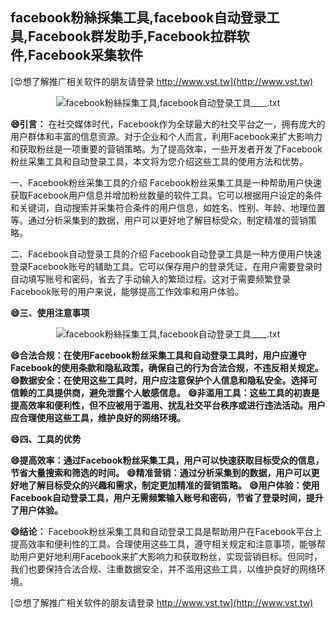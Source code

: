## **facebook粉絲採集工具,facebook自动登录工具,Facebook群发助手,Facebook拉群软件,Facebook采集软件**

[😍想了解推广相关软件的朋友请登录 http://www.vst.tw](http://www.vst.tw)

 <center><img src="https://vst.tw/MP4/tuiguang/png/3.png" alt="facebook粉絲採集工具,facebook自动登录工具____.txt"></center>

**😄引言：**
在社交媒体时代，Facebook作为全球最大的社交平台之一，拥有庞大的用户群体和丰富的信息资源。对于企业和个人而言，利用Facebook来扩大影响力和获取粉丝是一项重要的营销策略。为了提高效率，一些开发者开发了Facebook粉丝采集工具和自动登录工具，本文将为您介绍这些工具的使用方法和优势。

一、Facebook粉丝采集工具的介绍
Facebook粉丝采集工具是一种帮助用户快速获取Facebook用户信息并增加粉丝数量的软件工具。它可以根据用户设定的条件和关键词，自动搜索并采集符合条件的用户信息，如姓名、性别、年龄、地理位置等。通过分析采集到的数据，用户可以更好地了解目标受众，制定精准的营销策略。

二、Facebook自动登录工具的介绍
Facebook自动登录工具是一种方便用户快速登录Facebook账号的辅助工具。它可以保存用户的登录凭证，在用户需要登录时自动填写账号和密码，省去了手动输入的繁琐过程。这对于需要频繁登录Facebook账号的用户来说，能够提高工作效率和用户体验。

**😄三、使用注意事项**

 <center><img src="https://vst.tw/MP4/tuiguang/png/0.png" alt="facebook粉絲採集工具,facebook自动登录工具____.txt"></center>

**😄合法合规：在使用Facebook粉丝采集工具和自动登录工具时，用户应遵守Facebook的使用条款和隐私政策，确保自己的行为合法合规，不违反相关规定。**
**😄数据安全：在使用这些工具时，用户应注意保护个人信息和隐私安全。选择可信赖的工具提供商，避免泄露个人敏感信息。**
**😄非滥用工具：这些工具的初衷是提高效率和便利性，但不应被用于滥用、扰乱社交平台秩序或进行违法活动。用户应合理使用这些工具，维护良好的网络环境。**

**😄四、工具的优势**

**😄提高效率：通过Facebook粉丝采集工具，用户可以快速获取目标受众的信息，节省大量搜索和筛选的时间。**
**😄精准营销：通过分析采集到的数据，用户可以更好地了解目标受众的兴趣和需求，制定更加精准的营销策略。**
**😄用户体验：使用Facebook自动登录工具，用户无需频繁输入账号和密码，节省了登录时间，提升了用户体验。**

**😄结论：**
Facebook粉丝采集工具和自动登录工具是帮助用户在Facebook平台上提高效率和便利性的工具。合理使用这些工具，遵守相关规定和注意事项，能够帮助用户更好地利用Facebook来扩大影响力和获取粉丝，实现营销目标。但同时，我们也要保持合法合规、注重数据安全，并不滥用这些工具，以维护良好的网络环境。

[😍想了解推广相关软件的朋友请登录 http://www.vst.tw](http://www.vst.tw)



